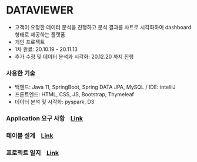 # DATAVIEWER
- 고객이 요청한 데이터 분석을 진행하고 분석 결과를 차트로 시각화하여 dashboard 형태로 제공하는 플랫폼
- 개인 프로젝트
- 1차 완료: 20.10.19 - 20.11.13
- 추가 수정 및 데이터 분석과 시각화: 20.12.20 까지 진행

### 사용한 기술
- 백엔드: Java 11, SpringBoot, Spring DATA JPA, MySQL / IDE: intelliJ
- 프론트엔드: HTML, CSS, JS, Bootstrap, Thymeleaf
- 데이터 분석 및 시각화: pyspark, D3

### Application 요구 사항 &nbsp;&nbsp; [Link](https://github.com/samuelkim7/dataviewer/blob/master/requirement.md)

### 테이블 설계 &nbsp;&nbsp; [Link](https://github.com/samuelkim7/dataviewer/blob/master/tables.png)

### 프로젝트 일지 &nbsp;&nbsp; [Link](https://github.com/samuelkim7/dataviewer/blob/master/progress.md)
